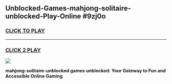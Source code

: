 
## Unblocked-Games-mahjong-solitaire-unblocked-Play-Online #9zj0o
<h3>
<a href="https://news.freeplayer.one?title=mahjong-solitaire-unblocked&ref=3">CLICK TO PLAY</a></h3>
<hr>

<h3>
<a href="https://news.freeplayer.one?title=mahjong-solitaire-unblocked&ref=3">CLICK 2 PLAY</a>
  
</h3>

<a href="https://news.freeplayer.one?title=mahjong-solitaire-unblocked&ref=3"><img src="https://clearcache.store/games.png"></a>


**mahjong-solitaire-unblocked games unblocked: Your Gateway to Fun and Accessible Online Gaming**
